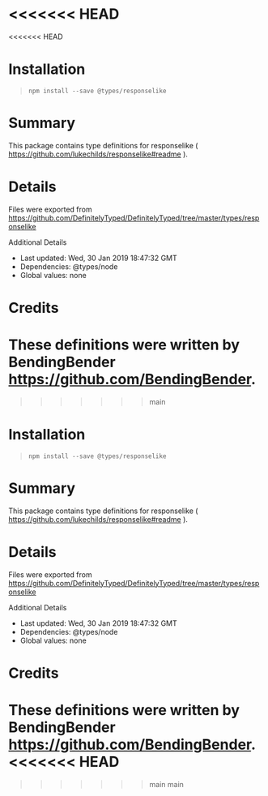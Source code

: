 <<<<<<< HEAD
=======
<<<<<<< HEAD
# Installation
> `npm install --save @types/responselike`

# Summary
This package contains type definitions for responselike ( https://github.com/lukechilds/responselike#readme ).

# Details
Files were exported from https://github.com/DefinitelyTyped/DefinitelyTyped/tree/master/types/responselike

Additional Details
 * Last updated: Wed, 30 Jan 2019 18:47:32 GMT
 * Dependencies: @types/node
 * Global values: none

# Credits
These definitions were written by BendingBender <https://github.com/BendingBender>.
=======
>>>>>>> main
# Installation
> `npm install --save @types/responselike`

# Summary
This package contains type definitions for responselike ( https://github.com/lukechilds/responselike#readme ).

# Details
Files were exported from https://github.com/DefinitelyTyped/DefinitelyTyped/tree/master/types/responselike

Additional Details
 * Last updated: Wed, 30 Jan 2019 18:47:32 GMT
 * Dependencies: @types/node
 * Global values: none

# Credits
These definitions were written by BendingBender <https://github.com/BendingBender>.
<<<<<<< HEAD
=======
>>>>>>> main
>>>>>>> main
